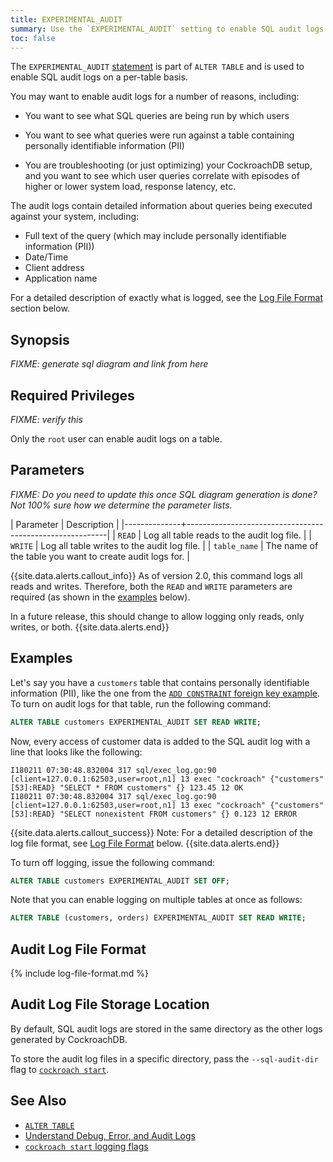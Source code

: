 ```yaml
---
title: EXPERIMENTAL_AUDIT
summary: Use the `EXPERIMENTAL_AUDIT` setting to enable SQL audit logs on a per-table basis.
toc: false
---
```


The `EXPERIMENTAL_AUDIT` [statement](sql-statements.html) is part of `ALTER TABLE` and is used to enable SQL audit logs on a per-table basis.

You may want to enable audit logs for a number of reasons, including:

- You want to see what SQL queries are being run by which users

- You want to see what queries were run against a table containing personally identifiable information (PII)

- You are troubleshooting (or just optimizing) your CockroachDB setup, and you want to see which user queries correlate with episodes of higher or lower system load, response latency, etc.

The audit logs contain detailed information about queries being executed against your system, including:

- Full text of the query (which may include personally identifiable information (PII))
- Date/Time
- Client address
- Application name

For a detailed description of exactly what is logged, see the [Log File Format](#log-file-format) section below.

<div id="toc"></div>

## Synopsis

*FIXME: generate sql diagram and link from here*

## Required Privileges

*FIXME: verify this*

Only the `root` user can enable audit logs on a table.

## Parameters

*FIXME: Do you need to update this once SQL diagram generation is done? Not 100% sure how we determine the parameter lists.*

| Parameter    | Description                                              |
|--------------+----------------------------------------------------------|
| `READ`       | Log all table reads to the audit log file.               |
| `WRITE`      | Log all table writes to the audit log file.              |
| `table_name` | The name of the table you want to create audit logs for. |

{{site.data.alerts.callout_info}}
As of version 2.0, this command logs all reads and writes.  Therefore, both the `READ` and  `WRITE` parameters are required (as shown in the [examples](#examples) below).

In a future release, this should change to allow logging only reads, only writes, or both.
{{site.data.alerts.end}}

## Examples

Let's say you have a  `customers` table that contains personally identifiable information (PII), like the one from the [`ADD CONSTRAINT` foreign key example](add-constraint.html#add-the-foreign-key-constraint-with-cascade).  To turn on audit logs for that table, run the following command:

~~~ sql
ALTER TABLE customers EXPERIMENTAL_AUDIT SET READ WRITE;
~~~

Now, every access of customer data is added to the SQL audit log with a line that looks like the following:

~~~
I180211 07:30:48.832004 317 sql/exec_log.go:90  [client=127.0.0.1:62503,user=root,n1] 13 exec "cockroach" {"customers"[53]:READ} "SELECT * FROM customers" {} 123.45 12 OK
I180211 07:30:48.832004 317 sql/exec_log.go:90  [client=127.0.0.1:62503,user=root,n1] 13 exec "cockroach" {"customers"[53]:READ} "SELECT nonexistent FROM customers" {} 0.123 12 ERROR
~~~

{{site.data.alerts.callout_success}}
Note: For a detailed description of the log file format, see [Log File Format](#log-file-format) below.
{{site.data.alerts.end}}

To turn off logging, issue the following command:

~~~ sql
ALTER TABLE customers EXPERIMENTAL_AUDIT SET OFF;
~~~

Note that you can enable logging on multiple tables at once as follows:

~~~ sql
ALTER TABLE (customers, orders) EXPERIMENTAL_AUDIT SET READ WRITE;
~~~

<a name="log-file-format"></a>

## Audit Log File Format

{% include log-file-format.md %}

## Audit Log File Storage Location

By default, SQL audit logs are stored in the same directory as the other logs generated by CockroachDB.

To store the audit log files in a specific directory, pass the `--sql-audit-dir` flag to [`cockroach start`](start-a-node.html#logging).

## See Also

- [`ALTER TABLE`](alter-table.html)
- [Understand Debug, Error, and Audit Logs](debug-and-error-logs.html)
- [`cockroach start` logging flags](start-a-node.html#logging)

